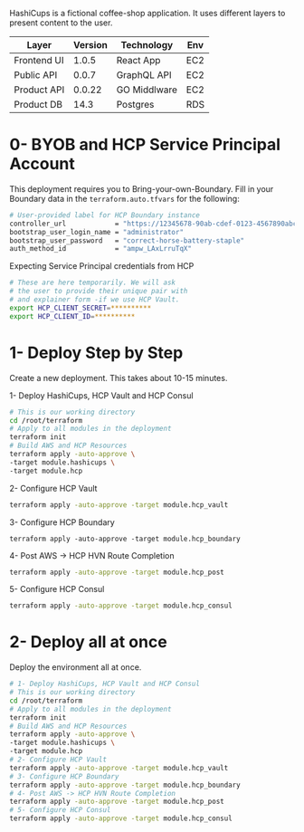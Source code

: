 HashiCups is a fictional coffee-shop application. It uses different layers to present content to the user.

| Layer       | Version | Technology   | Env |
| ----------- | ------- | ------------ | --- |
| Frontend UI | 1.0.5   | React App    | EC2 |
| Public API  | 0.0.7   | GraphQL API  | EC2 |
| Product API | 0.0.22  | GO Middlware | EC2 |
| Product DB  | 14.3    | Postgres     | RDS |


0- BYOB and HCP Service Principal Account
===
This deployment requires you to Bring-your-own-Boundary. Fill in your Boundary data in the
`terraform.auto.tfvars` for the following:
```bash
# User-provided label for HCP Boundary instance
controller_url            = "https://12345678-90ab-cdef-0123-4567890abcde.boundary.hashicorp.cloud"
bootstrap_user_login_name = "administrator"
bootstrap_user_password   = "correct-horse-battery-staple"
auth_method_id            = "ampw_LAxLrruTqX"
```

Expecting Service Principal credentials from HCP
```bash
# These are here temporarily. We will ask
# the user to provide their unique pair with
# and explainer form -if we use HCP Vault.
export HCP_CLIENT_SECRET=**********
export HCP_CLIENT_ID=**********
```

1- Deploy Step by Step
===
Create a new deployment. <o>This takes about 10-15 minutes.</o>

1- Deploy HashiCups, HCP Vault and HCP Consul
```bash
# This is our working directory
cd /root/terraform
# Apply to all modules in the deployment
terraform init
# Build AWS and HCP Resources
terraform apply -auto-approve \
-target module.hashicups \
-target module.hcp
```
2- Configure HCP Vault
```bash
terraform apply -auto-approve -target module.hcp_vault
```
3- Configure HCP Boundary
```
terraform apply -auto-approve -target module.hcp_boundary
```
4- Post AWS -> HCP HVN Route Completion
```bash
terraform apply -auto-approve -target module.hcp_post
```
5- Configure HCP Consul
```bash
terraform apply -auto-approve -target module.hcp_consul
```


2- Deploy all at once
===

Deploy the environment all at once.
```bash
# 1- Deploy HashiCups, HCP Vault and HCP Consul
# This is our working directory
cd /root/terraform
# Apply to all modules in the deployment
terraform init
# Build AWS and HCP Resources
terraform apply -auto-approve \
-target module.hashicups \
-target module.hcp
# 2- Configure HCP Vault
terraform apply -auto-approve -target module.hcp_vault
# 3- Configure HCP Boundary
terraform apply -auto-approve -target module.hcp_boundary
# 4- Post AWS -> HCP HVN Route Completion
terraform apply -auto-approve -target module.hcp_post
# 5- Configure HCP Consul
terraform apply -auto-approve -target module.hcp_consul
```